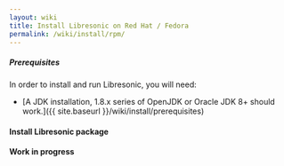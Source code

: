 ```yaml
---
layout: wiki
title: Install Libresonic on Red Hat / Fedora
permalink: /wiki/install/rpm/
---
```

##### Prerequisites

In order to install and run Libresonic, you will need:
- [A JDK installation, 1.8.x series of OpenJDK or Oracle JDK 8+ should work.]({{ site.baseurl }}/wiki/install/prerequisites)

#### Install Libresonic package

**Work in progress**
